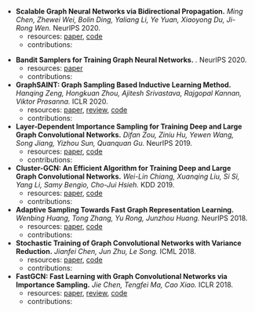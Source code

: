 - **Scalable Graph Neural Networks via Bidirectional Propagation.** *Ming Chen, Zhewei Wei, Bolin Ding, Yaliang Li, Ye Yuan, Xiaoyong Du, Ji-Rong Wen.* NeurIPS 2020.
  - resources: [paper](https://papers.nips.cc/paper/2020/file/a7789ef88d599b8df86bbee632b2994d-Paper.pdf), [code](https://github.com/chennnM/GBP)
  - contributions:
<!-- - **SIGN: Scalable Inception Graph Neural Networks.** *Fabrizio Frasca, Emanuele Rossi, Davide Eynard, Ben Chamberlain, Michael Bronstein, Federico Monti.* NeurIPS 2020.
  - resources: [paper](), [code](https://github.com/twitter-research/sign)
  - contributions: -->
- **Bandit Samplers for Training Graph Neural Networks.** *.* NeurIPS 2020.
  - resources: [paper](https://papers.nips.cc/paper/2020/file/4cea2358d3cc5f8cd32397ca9bc51b94-Paper.pdf)
  - contributions:
- **GraphSAINT: Graph Sampling Based Inductive Learning Method.** *Hanqing Zeng, Hongkuan Zhou, Ajitesh Srivastava, Rajgopal Kannan, Viktor Prasanna.* ICLR 2020.
  - resources: [paper](https://openreview.net/pdf?id=BJe8pkHFwS), [review](https://openreview.net/forum?id=BJe8pkHFwS), [code](https://github.com/GraphSAINT/GraphSAINT)
  - contributions:
- **Layer-Dependent Importance Sampling for Training Deep and Large Graph Convolutional Networks.** *Difan Zou, Ziniu Hu, Yewen Wang, Song Jiang, Yizhou Sun, Quanquan Gu.* NeurIPS 2019.
  - resources: [paper](https://papers.nips.cc/paper/9303-layer-dependent-importance-sampling-for-training-deep-and-large-graph-convolutional-networks.pdf), [code](https://github.com/acbull/LADIES)
  - contributions:
- **Cluster-GCN: An Efficient Algorithm for Training Deep and Large Graph Convolutional Networks.** *Wei-Lin Chiang, Xuanqing Liu, Si Si, Yang Li, Samy Bengio, Cho-Jui Hsieh.* KDD 2019.
  - resources: [paper](https://dl.acm.org/doi/pdf/10.1145/3292500.3330925), [code](https://github.com/benedekrozemberczki/ClusterGCN)
  - contributions:
- **Adaptive Sampling Towards Fast Graph Representation Learning.** *Wenbing Huang, Tong Zhang, Yu Rong, Junzhou Huang.* NeurIPS 2018.
  - resources: [paper](https://papers.nips.cc/paper/2018/file/01eee509ee2f68dc6014898c309e86bf-Paper.pdf), [code](https://github.com/huangwb/AS-GCN)
  - contributions:
- **Stochastic Training of Graph Convolutional Networks with Variance Reduction.** *Jianfei Chen, Jun Zhu, Le Song.* ICML 2018.
  - resources: [paper](http://proceedings.mlr.press/v80/chen18p/chen18p.pdf), [code](https://github.com/thu-ml/stochastic_gcn)
  - contributions:
- **FastGCN: Fast Learning with Graph Convolutional Networks via Importance Sampling.** *Jie Chen, Tengfei Ma, Cao Xiao.* ICLR 2018.
  - resources: [paper](https://openreview.net/pdf?id=rytstxWAW), [review](https://openreview.net/forum?id=rytstxWAW), [code](https://github.com/matenure/FastGCN)
  - contributions: